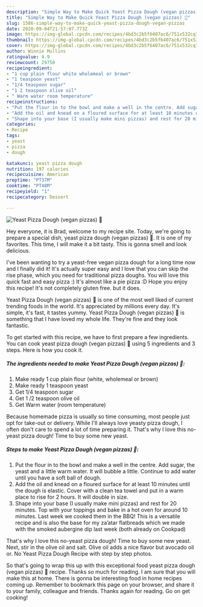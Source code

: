 ```yaml
---
description: "Simple Way to Make Quick Yeast Pizza Dough (vegan pizzas) 🌱"
title: "Simple Way to Make Quick Yeast Pizza Dough (vegan pizzas) 🌱"
slug: 1586-simple-way-to-make-quick-yeast-pizza-dough-vegan-pizzas
date: 2020-09-04T21:57:07.773Z
image: https://img-global.cpcdn.com/recipes/4bd3c2b5f6407ac6/751x532cq70/yeast-pizza-dough-vegan-pizzas-🌱-recipe-main-photo.jpg
thumbnail: https://img-global.cpcdn.com/recipes/4bd3c2b5f6407ac6/751x532cq70/yeast-pizza-dough-vegan-pizzas-🌱-recipe-main-photo.jpg
cover: https://img-global.cpcdn.com/recipes/4bd3c2b5f6407ac6/751x532cq70/yeast-pizza-dough-vegan-pizzas-🌱-recipe-main-photo.jpg
author: Winnie Mullins
ratingvalue: 4.9
reviewcount: 29750
recipeingredient:
- "1 cup plain flour white wholemeal or brown"
- "1 teaspoon yeast"
- "1/4 teaspoon sugar"
- "1 2 teaspoon olive oil"
- " Warm water room temperature"
recipeinstructions:
- "Put the flour in to the bowl and make a well in the centre. Add sugar, the yeast and a little warm water. It will bubble a little. Continue to add water until you have a soft ball of dough."
- "Add the oil and knead on a floured surface for at least 10 minutes until the dough is elastic. Cover with a clean tea towel and put in a warm place to rise for 2 hours. It will double in size."
- "Shape into your base (I usually make mini pizzas) and rest for 20 minutes. Top with your toppings and bake in a hot oven for around 10 minutes. Last week we cooked them in the BBQ! This is a versatile recipe and is also the base for my za’atar flatbreads which we made with the smoked aubergine dip last week (both already on Cookpad)"
categories:
- Recipe
tags:
- yeast
- pizza
- dough

katakunci: yeast pizza dough 
nutrition: 197 calories
recipecuisine: American
preptime: "PT37M"
cooktime: "PT48M"
recipeyield: "1"
recipecategory: Dessert

---
```



![Yeast Pizza Dough (vegan pizzas) 🌱](https://img-global.cpcdn.com/recipes/4bd3c2b5f6407ac6/751x532cq70/yeast-pizza-dough-vegan-pizzas-🌱-recipe-main-photo.jpg)

Hey everyone, it is Brad, welcome to my recipe site. Today, we're going to prepare a special dish, yeast pizza dough (vegan pizzas) 🌱. It is one of my favorites. This time, I will make it a bit tasty. This is gonna smell and look delicious.

I&#39;ve been wanting to try a yeast-free vegan pizza dough for a long time now and I finally did it! It&#39;s actually super easy and I love that you can skip the rise phase, which you need for traditional pizza doughs. You will love this quick fast and easy pizza :) It&#39;s almost like a pie pizza :D Hope you enjoy this recipe! It&#39;s not completely gluten free. but it does.

Yeast Pizza Dough (vegan pizzas) 🌱 is one of the most well liked of current trending foods in the world. It's appreciated by millions every day. It's simple, it's fast, it tastes yummy. Yeast Pizza Dough (vegan pizzas) 🌱 is something that I have loved my whole life. They're fine and they look fantastic.


To get started with this recipe, we have to first prepare a few ingredients. You can cook yeast pizza dough (vegan pizzas) 🌱 using 5 ingredients and 3 steps. Here is how you cook it.

<!--inarticleads1-->

##### The ingredients needed to make Yeast Pizza Dough (vegan pizzas) 🌱:

1. Make ready 1 cup plain flour (white, wholemeal or brown)
1. Make ready 1 teaspoon yeast
1. Get 1/4 teaspoon sugar
1. Get 1 /2 teaspoon olive oil
1. Get  Warm water (room temperature)


Because homemade pizza is usually so time consuming, most people just opt for take-out or delivery. While I&#39;ll always love yeasty pizza dough, I often don&#39;t care to spend a lot of time preparing it. That&#39;s why I love this no-yeast pizza dough! Time to buy some new yeast. 

<!--inarticleads2-->

##### Steps to make Yeast Pizza Dough (vegan pizzas) 🌱:

1. Put the flour in to the bowl and make a well in the centre. Add sugar, the yeast and a little warm water. It will bubble a little. Continue to add water until you have a soft ball of dough.
1. Add the oil and knead on a floured surface for at least 10 minutes until the dough is elastic. Cover with a clean tea towel and put in a warm place to rise for 2 hours. It will double in size.
1. Shape into your base (I usually make mini pizzas) and rest for 20 minutes. Top with your toppings and bake in a hot oven for around 10 minutes. Last week we cooked them in the BBQ! This is a versatile recipe and is also the base for my za’atar flatbreads which we made with the smoked aubergine dip last week (both already on Cookpad)


That&#39;s why I love this no-yeast pizza dough! Time to buy some new yeast. Next, stir in the olive oil and salt. Olive oil adds a nice flavor but avocado oil or. No Yeast Pizza Dough Recipe with step by step photos. 

So that's going to wrap this up with this exceptional food yeast pizza dough (vegan pizzas) 🌱 recipe. Thanks so much for reading. I am sure that you will make this at home. There is gonna be interesting food in home recipes coming up. Remember to bookmark this page on your browser, and share it to your family, colleague and friends. Thanks again for reading. Go on get cooking!
